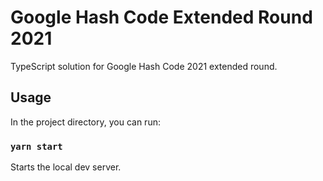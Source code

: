 # Google Hash Code Extended Round 2021

TypeScript solution for Google Hash Code 2021 extended round.

## Usage

In the project directory, you can run:

### `yarn start`

Starts the local dev server.
